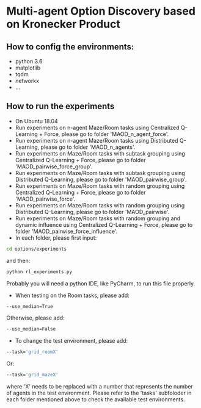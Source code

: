 # Multi-agent Option Discovery based on Kronecker Product

## How to config the environments:
- python 3.6
- matplotlib
- tqdm
- networkx
- ...

## How to run the experiments
- On Ubuntu 18.04
- Run experiments on n-agent Maze/Room tasks using Centralized Q-Learning + Force, please go to folder 'MAOD_n_agent_force'.
- Run experiments on n-agent Maze/Room tasks using Distributed Q-Learning, please go to folder 'MAOD_n_agents'.
- Run experiments on Maze/Room tasks with subtask grouping using Centralized Q-Learning + Force, please go to folder 'MAOD_pairwise_force_group'.
- Run experiments on Maze/Room tasks with subtask grouping using Distributed Q-Learning, please go to folder 'MAOD_pairwise_group'.
- Run experiments on Maze/Room tasks with random grouping using Centralized Q-Learning + Force, please go to folder 'MAOD_pairwise_force'.
- Run experiments on Maze/Room tasks with random grouping using Distributed Q-Learning, please go to folder 'MAOD_pairwise'.
- Run experiments on Maze/Room tasks with random grouping and dynamic influence using Centralized Q-Learning + Force, please go to folder 'MAOD_pairwise_force_influence'.
- In each folder, please first input:
```bash
cd options/experiments
```
and then:
```bash
python rl_experiments.py
```
Probably you will need a python IDE, like PyCharm, to run this file properly.

- When testing on the Room tasks, please add:
```bash
--use_median=True
```
Otherwise, please add:
```bash
--use_median=False
```
- To change the test environment, please add:
```bash
--task='grid_roomX'
```
Or:
```bash
--task='grid_mazeX'
```
where 'X' needs to be replaced with a number that represents the number of agents in the test environment. Please refer to the 'tasks' subfoloder in each folder mentioned above to check the available test environments.
